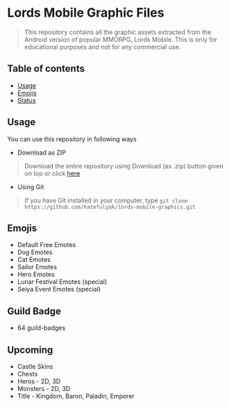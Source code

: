 # Lords Mobile Graphic Files
> This repository contains all the graphic assets extracted from the Android version of popular MMORPG, Lords Mobile.
> This is only for educational purposes and not for any commercial use.

## Table of contents
* [Usage](#Usage)
* [Emojis](#Emojis)
* [Status](#status)

## Usage
You can use this repository in following ways
* Download as ZIP
> Download the entire repository using Download (as .zip) button given on top or click [here](https://github.com/hatefulyak/lords-mobile-graphics/archive/refs/heads/master.zip)

* Using Git
> If you have Git installed in your computer, type
`git clone https://github.com/hatefulyak/lords-mobile-graphics.git`

## Emojis
* Default Free Emotes
* Dog Emotes
* Cat Emotes
* Sailor Emotes
* Hero Emotes
* Lunar Festival Emotes (special)
* Seiya Event Emotes (special)

## Guild Badge
* 64 guild-badges

## Upcoming
* Castle Skins
* Chests
* Heros - 2D, 3D
* Monsters - 2D, 3D
* Title - Kingdom, Baron, Paladin, Emporer
